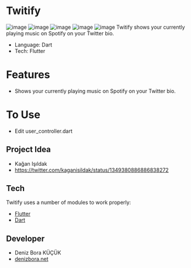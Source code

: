 # Twitify
![image](assets/images/1.jpg)
![image](assets/images/2.jpg)
![image](assets/images/3.jpg)
![image](assets/images/4.jpg)
![image](assets/images/5.jpg)
Twitify shows your currently playing music on Spotify on your Twitter bio.
 - Language: Dart
 - Tech: Flutter

# Features

 - Shows your currently playing music on Spotify on your Twitter bio.
 
 
 # To Use

 - Edit user_controller.dart


## Project Idea

-   Kağan Işıldak
-   https://twitter.com/kaganisildak/status/1349380886886838272

## Tech

Twitify uses a number of modules to work properly:

 - [Flutter](https://flutter.dev/)
 - [Dart](https://dart.dev/)

## Developer

 - Deniz Bora KÜÇÜK
 - [denizbora.net](https://denizbora.net/)
